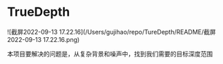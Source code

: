 # TrueDepth

![截屏2022-09-13 17.22.16](/Users/gujihao/repo/TureDepth/README/截屏2022-09-13 17.22.16.png)

本项目要解决的问题是，从复杂背景和噪声中，找到我们需要的目标深度范围
